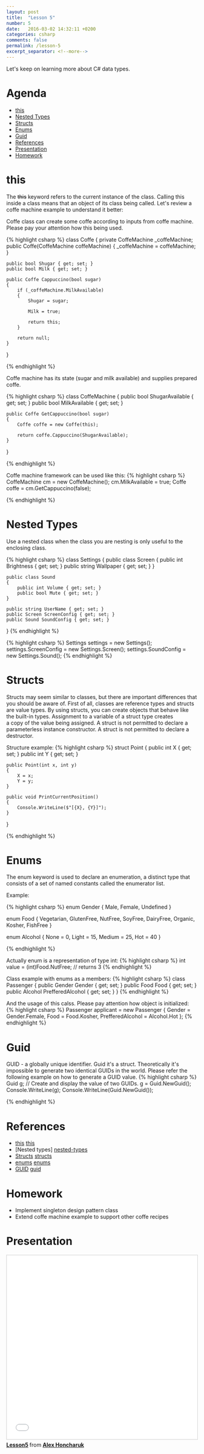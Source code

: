 ```yaml
---
layout: post
title:  "Lesson 5"
number: 5
date:   2016-03-02 14:32:11 +0200
categories: csharp
comments: false
permalink: /lesson-5
excerpt_separator: <!--more-->
---
```

Let's keep on learning more about C# data types.
<!--more-->

# Agenda #
* <a href="#this">this</a>
* <a href="#nested-types">Nested Types</a>
* <a href="#structs">Structs</a>
* <a href="#enums">Enums</a>
* <a href="#guid">Guid</a>
* <a href="#references">References</a>
* <a href="#presentation">Presentation</a>
* <a href="#homework">Homework</a>

# <a name="this">this</a> #
The <s>this</s> keyword refers to the current instance of the class. Calling this inside a class means that an object of its class being called. Let's review a coffe machine example to understand it better:

Coffe class can create some coffe according to inputs from coffe machine.
Please pay your attention how this being used.

{% highlight csharp %}
class Coffe
{
    private CoffeMachine _coffeMachine;
    public Coffe(CoffeMachine coffeMachine)
    {
        _coffeMachine = coffeMachine;
    }

    public bool Shugar { get; set; }
    public bool Milk { get; set; }

    public Coffe Cappuccino(bool sugar)
    {
        if (_coffeMachine.MilkAvailable)
        {
            Shugar = sugar;

            Milk = true;

            return this;
        }

        return null;
    }
}

{% endhighlight %}

Coffe machine has its state (sugar and milk available) and supplies prepared coffe.

{% highlight csharp %}
class CoffeMachine
{
    public bool ShugarAvailable { get; set; }
    public bool MilkAvailable { get; set; }

    public Coffe GetCappuccino(bool sugar)
    {
        Coffe coffe = new Coffe(this);

        return coffe.Cappuccino(ShugarAvailable);
    }
}

{% endhighlight %}

Coffe machine framework can be used like this:
{% highlight csharp %}
CoffeMachine cm = new CoffeMachine();
cm.MilkAvailable = true;
Coffe coffe = cm.GetCappuccino(false);

{% endhighlight %}

# <a name="nested-types">Nested Types</a> #
Use a nested class when the class you are nesting is only useful to the enclosing class.

{% highlight csharp %}
class Settings
{
    public class Screen
    {
        public int Brightness { get; set; }
        public string Wallpaper { get; set; }
    }

    public class Sound
    {
        public int Volume { get; set; }
        public bool Mute { get; set; }
    }

    public string UserName { get; set; }
    public Screen ScreenConfig { get; set; }
    public Sound SoundConfig { get; set; }
}
{% endhighlight %}

{% highlight csharp %}
Settings settings = new Settings();
settings.ScreenConfig = new Settings.Screen();
settings.SoundConfig = new Settings.Sound();
{% endhighlight %}

# <a name="structs">Structs</a> #
Structs may seem similar to classes, but there are important differences that you should be aware of. First of all, classes are reference types and structs are value types. By using structs, you can create objects that behave like the built-in types.
Assignment to a variable of a struct type creates a copy of the value being assigned.
A struct is not permitted to declare a parameterless instance constructor.
A struct is not permitted to declare a destructor.

Structure example:
{% highlight csharp %}
struct Point
{
    public int X { get; set; }
    public int Y { get; set; }

    public Point(int x, int y)
    {
        X = x;
        Y = y;
    }

    public void PrintCurrentPosition()
    {
        Console.WriteLine($"[{X}, {Y}]");
    }
}

{% endhighlight %}

# <a name="enums">Enums</a> #

The enum keyword is used to declare an enumeration, a distinct type that consists of a set of named constants called the enumerator list.

Example:

{% highlight csharp %}
enum Gender
{
    Male,
    Female,
    Undefined
}

enum Food
{
    Vegetarian,
    GlutenFree,
    NutFree,
    SoyFree,
    DairyFree,
    Organic,
    Kosher,
    FishFree
}

enum Alcohol
{
    None = 0,
    Light = 15,
    Medium = 25,
    Hot = 40
}

{% endhighlight %}

Actually enum is a representation of type int:
{% highlight csharp %}
int value = (int)Food.NutFree; // returns 3
{% endhighlight %}

Class example with enums as a members:
{% highlight csharp %}
class Passenger
{
    public Gender Gender { get; set; }
    public Food Food { get; set; }
    public Alcohol PrefferedAlcohol { get; set; }
}
{% endhighlight %}

And the usage of this calss. Please pay attention how object is initialized:
{% highlight csharp %}
Passenger applicant = new Passenger
{
    Gender = Gender.Female,
    Food = Food.Kosher,
    PrefferedAlcohol = Alcohol.Hot
};
{% endhighlight %}

# <a name="guid">Guid</a> #
GUID - a globally unique identifier.
Guid it's a struct. Theoretically it's impossible to generate two identical GUIDs in the world.
Please refer the following example on how to generate a GUID value.
{% highlight csharp %}
Guid g;
// Create and display the value of two GUIDs.
g = Guid.NewGuid();
Console.WriteLine(g);
Console.WriteLine(Guid.NewGuid());

{% endhighlight %}


# <a name="references">References</a> #

* [this] [this]
* [Nested types] [nested-types]
* [Structs] [structs]
* [enums] [enums]
* [GUID] [guid]

# <a name="homework">Homework</a> #

* Implement singleton design pattern class
* Extend coffe machine example to support other coffe recipes

# <a name="presentation">Presentation</a> #
<iframe src="//www.slideshare.net/slideshow/embed_code/key/5pG887XtlPa1Rf" width="595" height="485" frameborder="0" marginwidth="0" marginheight="0" scrolling="no" style="border:1px solid #CCC; border-width:1px; margin-bottom:5px; max-width: 100%;" allowfullscreen> </iframe> <div style="margin-bottom:5px"> <strong> <a href="//www.slideshare.net/ohoncharuk/lesson5-60655671" title="Lesson5" target="_blank">Lesson5</a> </strong> from <strong><a href="//www.slideshare.net/ohoncharuk" target="_blank">Alex Honcharuk</a></strong> </div>

[this]: https://msdn.microsoft.com/en-us/library/dk1507sz.aspx
[nested-types]: https://msdn.microsoft.com/en-us/library/ms173120.aspx
[structs]: https://msdn.microsoft.com/uk-ua/library/aa288471(v=vs.71).aspx
[enums]: https://msdn.microsoft.com/en-us/library/sbbt4032.aspx
[guid]: https://msdn.microsoft.com/en-us/library/system.guid.newguid(v=vs.110).aspx
